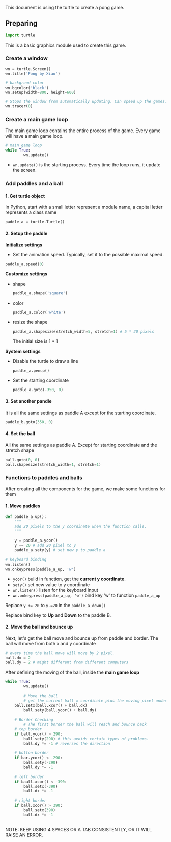 This document is using the turtle to create a pong game. 



## Preparing

```python
import turtle
```

This is a basic graphics module used to create this game.



### Create a window

```python
wn = turtle.Screen()
wn.title('Pong by Xiao')

# backgroud color
wn.bgcolor('black')
wn.setup(width=800, height=600)

# Stops the window from automatically updating. Can speed up the games.
wn.tracer(0)
```



### Create a main game loop

The main game loop contains the entire process of the game. Every game will have a main game loop.

```python
# main game loop
while True:
		wn.update()
```

* ```wn.update()``` is the starting process. Every time the loop runs, it update the screen.



### Add paddles and a ball

#### 1. Get turtle object

In Python, start with a small letter represent a module name, a capital letter represents a class name

```python
paddle_a = turtle.Turtle()
```



#### 2. Setup the paddle

**Initialize settings**

* Set the animation speed. Typically, set it to the possible maximal speed.

```python
paddle_a.speed(0)
```



**Customize settings**

* shape

  ```python
  paddle_a.shape('square')
  ```

* color

  ```python
  paddle_a.color('white')
  ```

* resize the shape

  ```python
  paddle_a.shapesize(stretch_width=5, stretch=1) # 5 * 20 pixels
  ```

  The initial size is 1 * 1

  

**System settings**

* Disable the turtle to draw a line

  ```python
  paddle_a.penup()
  ```

* Set the starting coordinate

  ```python
  paddle_a.goto(-350, 0)
  ```



#### 3. Set another pandle

It is all the same settings as paddle A except for the starting coordinate.

```python
paddle_b.goto(350, 0)
```



#### 4. Set the ball

All the same settings as paddle A. Except for starting coordinate and the stretch shape

```python
ball.goto(0, 0)
ball.shapesize(stretch_width=1, stretch=1)
```



### Functions to paddles and balls

After creating all the components for the game, we make some functions for them

#### 1. Move paddles

```python
def paddle_a_up():
  	"""
  	add 20 pixels to the y coordinate when the function calls.
  	"""
    
    y = paddle_a.ycor() 
    y += 20 # add 20 pixel to y
    paddle_a.sety(y) # set new y to paddle a
    
# keyboard binding
wn.listen()
wn.onkeypress(paddle_a_up, 'w') 
```

* ```ycor()```  build in function, get the **current y coordinate**.
* ```sety()``` set new value to y coordinate
* ```wn.listen()``` listen for the keyboard input
* ```wn.onkeypress(paddle_a_up, 'w')``` bind key 'w' to function ```paddle_a_up```



Replace ```y += 20``` to ```y-=20```  in the ```paddle_a_down()```

Replace bind key to **Up** and **Down** to the paddle B.



#### 2. Move the ball and bounce up

Next, let's get the ball move and bounce up from paddle and border. The ball will move from both x and y coordinate

```python
# every time the ball move will move by 2 pixel.
ball.dx = 2
ball.dy = 2 # might different from different computers
```



After defining the moving of the ball, inside the **main game loop**

```python
while True:
		wn.update()
		
		# Move the ball
		# get the current ball x coordinate plus the moving pixel under each iteration
    ball.setx(ball.xcor() + ball.dx) 
		ball.sety(ball.ycor() + ball.dy) 
    
    # Border Checking
		# The first border the ball will reach and bounce back
    # top border
    if ball.ycor() > 290:
      	ball.sety(290) # this avoids certain types of problems.
        ball.dy *= -1 # reverses the direction
    
    # botton border
   	if bar.ycor() < -290:
      	ball.sety(-290)
        ball.dy *= -1
        
    # left border
    if baall.xcor() < -390:
        ball.setx(-390)
        ball.dx *= -1
        
    # right border
    if ball.xcor() > 390:
        ball.setx(390)
        ball.dx *= -1
      
```

NOTE: KEEP USING 4 SPACES OR A TAB CONSISTENTLY, OR IT WILL RAISE AN ERROR.





